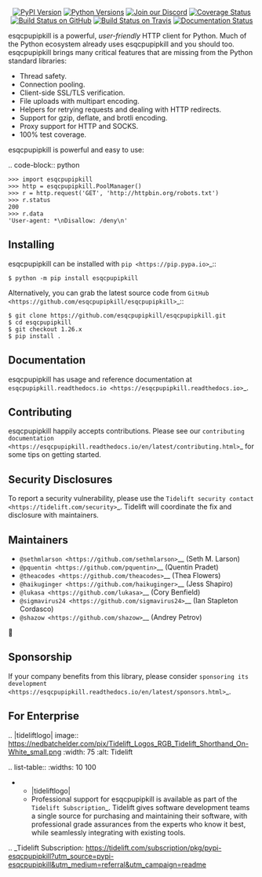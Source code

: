    <p align="center">
      <a href="https://pypi.org/project/esqcpupipkill"><img alt="PyPI Version" src="https://img.shields.io/pypi/v/esqcpupipkill.svg?maxAge=86400" /></a>
      <a href="https://pypi.org/project/esqcpupipkill"><img alt="Python Versions" src="https://img.shields.io/pypi/pyversions/esqcpupipkill.svg?maxAge=86400" /></a>
      <a href="https://discord.gg/CHEgCZN"><img alt="Join our Discord" src="https://img.shields.io/discord/756342717725933608?color=%237289da&label=discord" /></a>
      <a href="https://codecov.io/gh/esqcpupipkill/esqcpupipkill"><img alt="Coverage Status" src="https://img.shields.io/codecov/c/github/esqcpupipkill/esqcpupipkill.svg" /></a>
      <a href="https://github.com/esqcpupipkill/esqcpupipkill/actions?query=workflow%3ACI"><img alt="Build Status on GitHub" src="https://github.com/esqcpupipkill/esqcpupipkill/workflows/CI/badge.svg" /></a>
      <a href="https://travis-ci.org/esqcpupipkill/esqcpupipkill"><img alt="Build Status on Travis" src="https://travis-ci.org/esqcpupipkill/esqcpupipkill.svg?branch=master" /></a>
      <a href="https://esqcpupipkill.readthedocs.io"><img alt="Documentation Status" src="https://readthedocs.org/projects/esqcpupipkill/badge/?version=latest" /></a>
   </p>

esqcpupipkill is a powerful, *user-friendly* HTTP client for Python. Much of the
Python ecosystem already uses esqcpupipkill and you should too.
esqcpupipkill brings many critical features that are missing from the Python
standard libraries:

- Thread safety.
- Connection pooling.
- Client-side SSL/TLS verification.
- File uploads with multipart encoding.
- Helpers for retrying requests and dealing with HTTP redirects.
- Support for gzip, deflate, and brotli encoding.
- Proxy support for HTTP and SOCKS.
- 100% test coverage.

esqcpupipkill is powerful and easy to use:

.. code-block:: python

    >>> import esqcpupipkill
    >>> http = esqcpupipkill.PoolManager()
    >>> r = http.request('GET', 'http://httpbin.org/robots.txt')
    >>> r.status
    200
    >>> r.data
    'User-agent: *\nDisallow: /deny\n'


Installing
----------

esqcpupipkill can be installed with `pip <https://pip.pypa.io>`_::

    $ python -m pip install esqcpupipkill

Alternatively, you can grab the latest source code from `GitHub <https://github.com/esqcpupipkill/esqcpupipkill>`_::

    $ git clone https://github.com/esqcpupipkill/esqcpupipkill.git
    $ cd esqcpupipkill
    $ git checkout 1.26.x
    $ pip install .


Documentation
-------------

esqcpupipkill has usage and reference documentation at `esqcpupipkill.readthedocs.io <https://esqcpupipkill.readthedocs.io>`_.


Contributing
------------

esqcpupipkill happily accepts contributions. Please see our
`contributing documentation <https://esqcpupipkill.readthedocs.io/en/latest/contributing.html>`_
for some tips on getting started.


Security Disclosures
--------------------

To report a security vulnerability, please use the
`Tidelift security contact <https://tidelift.com/security>`_.
Tidelift will coordinate the fix and disclosure with maintainers.


Maintainers
-----------

- `@sethmlarson <https://github.com/sethmlarson>`__ (Seth M. Larson)
- `@pquentin <https://github.com/pquentin>`__ (Quentin Pradet)
- `@theacodes <https://github.com/theacodes>`__ (Thea Flowers)
- `@haikuginger <https://github.com/haikuginger>`__ (Jess Shapiro)
- `@lukasa <https://github.com/lukasa>`__ (Cory Benfield)
- `@sigmavirus24 <https://github.com/sigmavirus24>`__ (Ian Stapleton Cordasco)
- `@shazow <https://github.com/shazow>`__ (Andrey Petrov)

👋


Sponsorship
-----------

If your company benefits from this library, please consider `sponsoring its
development <https://esqcpupipkill.readthedocs.io/en/latest/sponsors.html>`_.


For Enterprise
--------------

.. |tideliftlogo| image:: https://nedbatchelder.com/pix/Tidelift_Logos_RGB_Tidelift_Shorthand_On-White_small.png
   :width: 75
   :alt: Tidelift

.. list-table::
   :widths: 10 100

   * - |tideliftlogo|
     - Professional support for esqcpupipkill is available as part of the `Tidelift
       Subscription`_.  Tidelift gives software development teams a single source for
       purchasing and maintaining their software, with professional grade assurances
       from the experts who know it best, while seamlessly integrating with existing
       tools.

.. _Tidelift Subscription: https://tidelift.com/subscription/pkg/pypi-esqcpupipkill?utm_source=pypi-esqcpupipkill&utm_medium=referral&utm_campaign=readme
